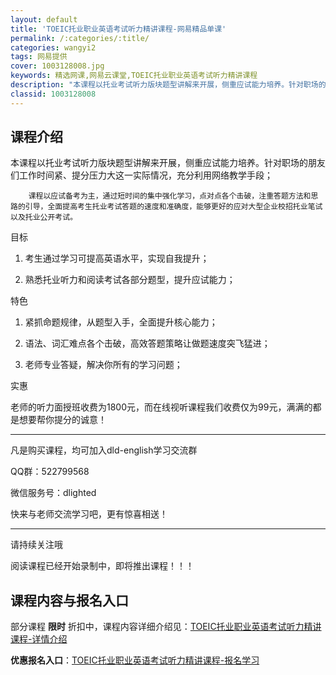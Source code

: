 ```yaml
---
layout: default
title: 'TOEIC托业职业英语考试听力精讲课程-网易精品单课'
permalink: /:categories/:title/
categories: wangyi2
tags: 网易提供
cover: 1003128008.jpg
keywords: 精选网课,网易云课堂,TOEIC托业职业英语考试听力精讲课程
description: "本课程以托业考试听力版块题型讲解来开展，侧重应试能力培养。针对职场的朋友们工作时间紧、提分压力大这一实际情况，充分利用网络教学手段；课程以应试备考为主，通过短时间的集中强化学习，点对点各个击"
classid: 1003128008
---
```


## 课程介绍

本课程以托业考试听力版块题型讲解来开展，侧重应试能力培养。针对职场的朋友们工作时间紧、提分压力大这一实际情况，充分利用网络教学手段；

        课程以应试备考为主，通过短时间的集中强化学习，点对点各个击破，注重答题方法和思路的引导，全面提高考生托业考试答题的速度和准确度，能够更好的应对大型企业校招托业笔试以及托业公开考试。



目标

1. 考生通过学习可提高英语水平，实现自我提升；

2. 熟悉托业听力和阅读考试各部分题型，提升应试能力；



特色

1. 紧抓命题规律，从题型入手，全面提升核心能力；

2. 语法、词汇难点各个击破，高效答题策略让做题速度突飞猛进；

4. 老师专业答疑，解决你所有的学习问题；



实惠

老师的听力面授班收费为1800元，而在线视听课程我们收费仅为99元，满满的都是想要帮你提分的诚意！



-----------------------------------------------------------------

凡是购买课程，均可加入dld-english学习交流群

QQ群：522799568

微信服务号：dlighted

快来与老师交流学习吧，更有惊喜相送！

-----------------------------------------------------------------

请持续关注哦

阅读课程已经开始录制中，即将推出课程！！！

## 课程内容与报名入口

部分课程 **限时** 折扣中，课程内容详细介绍见：[TOEIC托业职业英语考试听力精讲课程-详情介绍](https://study.163.com/course/introduction/1003128008.htm?share=1&shareId=1025206652&utm_campaign=share&utm_medium=iphoneShare&utm_source=&utm_u=1025206652)

**优惠报名入口**：[TOEIC托业职业英语考试听力精讲课程-报名学习](https://study.163.com/course/introduction/1003128008.htm?share=1&shareId=1025206652&utm_campaign=share&utm_medium=iphoneShare&utm_source=&utm_u=1025206652)

